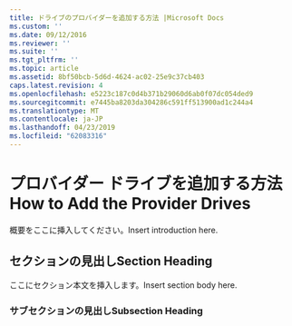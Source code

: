 ```yaml
---
title: ドライブのプロバイダーを追加する方法 |Microsoft Docs
ms.custom: ''
ms.date: 09/12/2016
ms.reviewer: ''
ms.suite: ''
ms.tgt_pltfrm: ''
ms.topic: article
ms.assetid: 8bf50bcb-5d6d-4624-ac02-25e9c37cb403
caps.latest.revision: 4
ms.openlocfilehash: e5223c187c0d4b371b29060d6ab0f07dc054ded9
ms.sourcegitcommit: e7445ba8203da304286c591ff513900ad1c244a4
ms.translationtype: MT
ms.contentlocale: ja-JP
ms.lasthandoff: 04/23/2019
ms.locfileid: "62083316"
---
```

# <a name="how-to-add-the-provider-drives"></a><span data-ttu-id="0b53f-102">プロバイダー ドライブを追加する方法</span><span class="sxs-lookup"><span data-stu-id="0b53f-102">How to Add the Provider Drives</span></span>

<span data-ttu-id="0b53f-103">概要をここに挿入してください。</span><span class="sxs-lookup"><span data-stu-id="0b53f-103">Insert introduction here.</span></span>

## <a name="section-heading"></a><span data-ttu-id="0b53f-104">セクションの見出し</span><span class="sxs-lookup"><span data-stu-id="0b53f-104">Section Heading</span></span>

 <span data-ttu-id="0b53f-105">ここにセクション本文を挿入します。</span><span class="sxs-lookup"><span data-stu-id="0b53f-105">Insert section body here.</span></span>

### <a name="subsection-heading"></a><span data-ttu-id="0b53f-106">サブセクションの見出し</span><span class="sxs-lookup"><span data-stu-id="0b53f-106">Subsection Heading</span></span>
